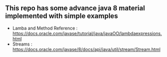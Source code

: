 ## This repo has some advance java 8 material implemented with simple examples

- Lamba and Method Reference :  https://docs.oracle.com/javase/tutorial/java/javaOO/lambdaexpressions.html
- Streams : https://docs.oracle.com/javase/8/docs/api/java/util/stream/Stream.html
